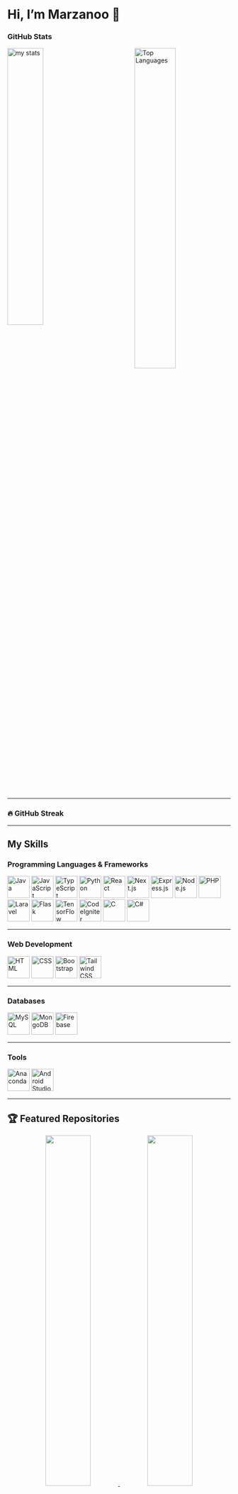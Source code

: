 # Hi, I’m Marzanoo 👋

### GitHub Stats
<img alt="my stats" align="left" width="40%" src="https://github-readme-stats.vercel.app/api?username=marzanoo&show_icons=true&theme=radical"/>
<img alt="Top Languages" align="right" width="43%" src="https://github-readme-stats.vercel.app/api/top-langs/?username=marzanoo&layout=compact&langs_count=10&theme=radical"/>
<br clear="both">

---

### 🔥 GitHub Streak
<p align="center">
<!--   <img src="https://github-readme-streak-stats.herokuapp.com/?user=marzanoo&theme=radical" alt="GitHub Streak"/>
  <img src="https://github-readme-streak-stats.herokuapp.com/?user=marzanoo&theme=radical" alt="GitHub Streak"/>
  <img src="https://streak-stats.demolab.com/?user=marzanoo&theme=radical" alt="GitHub Streak"/>
  <img src="https://streak-stats.demolab.com/?user=marzanoo" alt="GitHub Streak"/> -->
</p>

---

## My Skills

### **Programming Languages & Frameworks**
<div align="left">
  <img src="https://cdn.jsdelivr.net/gh/devicons/devicon/icons/java/java-original.svg" alt="Java" width="50" title="Java">
  <img src="https://cdn.jsdelivr.net/gh/devicons/devicon/icons/javascript/javascript-original.svg" alt="JavaScript" width="50" title="JavaScript">
  <img src="https://cdn.jsdelivr.net/gh/devicons/devicon/icons/typescript/typescript-original.svg" alt="TypeScript" width="50" title="TypeScript">
  <img src="https://cdn.jsdelivr.net/gh/devicons/devicon/icons/python/python-original.svg" alt="Python" width="50" title="Python">
  <img src="https://cdn.jsdelivr.net/gh/devicons/devicon/icons/react/react-original.svg" alt="React" width="50" title="React">
  <img src="https://cdn.jsdelivr.net/gh/devicons/devicon/icons/nextjs/nextjs-original.svg" alt="Next.js" width="50" title="Next.js">
  <img src="https://cdn.jsdelivr.net/gh/devicons/devicon/icons/express/express-original.svg" alt="Express.js" width="50" title="Express.js">
  <img src="https://cdn.jsdelivr.net/gh/devicons/devicon/icons/nodejs/nodejs-original.svg" alt="Node.js" width="50" title="Node.js">
  <img src="https://cdn.jsdelivr.net/gh/devicons/devicon/icons/php/php-original.svg" alt="PHP" width="50" title="PHP">
  <img src="https://laravel.com/img/logomark.min.svg" alt="Laravel" width="50" title="Laravel">
  <img src="https://cdn.jsdelivr.net/gh/devicons/devicon/icons/flask/flask-original.svg" alt="Flask" width="50" title="Flask">
  <img src="https://cdn.jsdelivr.net/gh/devicons/devicon/icons/tensorflow/tensorflow-original.svg" alt="TensorFlow" width="50" title="TensorFlow">
  <img src="https://cdn.jsdelivr.net/gh/devicons/devicon/icons/codeigniter/codeigniter-plain.svg" alt="CodeIgniter" width="50" title="CodeIgniter">
  <img src="https://cdn.jsdelivr.net/gh/devicons/devicon/icons/c/c-original.svg" alt="C" width="50" title="C">
  <img src="https://cdn.jsdelivr.net/gh/devicons/devicon/icons/csharp/csharp-original.svg" alt="C#" width="50" title="C#">
</div>

---

### **Web Development**
<div align="left">
  <img src="https://cdn.jsdelivr.net/gh/devicons/devicon/icons/html5/html5-original.svg" alt="HTML" width="50" title="HTML">
  <img src="https://cdn.jsdelivr.net/gh/devicons/devicon/icons/css3/css3-original.svg" alt="CSS" width="50" title="CSS">
  <img src="https://cdn.jsdelivr.net/gh/devicons/devicon/icons/bootstrap/bootstrap-original.svg" alt="Bootstrap" width="50" title="Bootstrap">
  <img src="https://cdn.jsdelivr.net/npm/simple-icons@v9/icons/tailwindcss.svg" alt="Tailwind CSS" width="50" title="Tailwind CSS">
</div>

---

### **Databases**
<div align="left">
  <img src="https://cdn.jsdelivr.net/gh/devicons/devicon/icons/mysql/mysql-original.svg" alt="MySQL" width="50" title="MySQL">
  <img src="https://cdn.jsdelivr.net/gh/devicons/devicon/icons/mongodb/mongodb-original.svg" alt="MongoDB" width="50" title="MongoDB">
  <img src="https://cdn.jsdelivr.net/gh/devicons/devicon/icons/firebase/firebase-plain.svg" alt="Firebase" width="50" title="Firebase">
</div>

---

### **Tools**
<div align="left">
  <img src="https://cdn.jsdelivr.net/gh/devicons/devicon/icons/anaconda/anaconda-original.svg" alt="Anaconda" width="50" title="Anaconda">
  <img src="https://cdn.jsdelivr.net/gh/devicons/devicon/icons/android/android-original.svg" alt="Android Studio" width="50" title="Android Studio">
</div>

---

## 🏆 Featured Repositories
<div align="center">
  <a href="https://github.com/marzanoo/otoparts2">
    <img src="https://github-readme-stats.vercel.app/api/pin/?username=marzanoo&repo=otoparts2&theme=radical" width="45%"/>
  </a>
  <a href="https://github.com/marzanoo/otoparts-mobile">
    <img src="https://github-readme-stats.vercel.app/api/pin/?username=marzanoo&repo=otoparts-mobile&theme=radical" width="45%"/>
  </a>
</div>
<div align="center">
  <a href="https://github.com/marzanoo/keuanganku">
    <img src="https://github-readme-stats.vercel.app/api/pin/?username=marzanoo&repo=keuanganku&theme=radical" width="45%"/>
  </a>
  <a href="https://github.com/marzanoo/laranext">
    <img src="https://github-readme-stats.vercel.app/api/pin/?username=marzanoo&repo=laranext&theme=radical" width="45%"/>
  </a>
</div>

---

## Let's Connect! 🌟
<div align="left">
  <a href="https://www.instagram.com/tanzanomikaill" target="_blank">
    <img src="https://cdn.jsdelivr.net/npm/simple-icons@v9/icons/instagram.svg" alt="Instagram" width="40" title="Instagram">
  </a>
  <a href="https://discord.com/nojano_" target="_blank">
    <img src="https://cdn.jsdelivr.net/npm/simple-icons@v9/icons/discord.svg" alt="Discord" width="40" title="Discord">
  </a>
  <a href="https://www.tiktok.com/@maarzano" target="_blank">
    <img src="https://cdn.jsdelivr.net/npm/simple-icons@v9/icons/tiktok.svg" alt="TikTok" width="40" title="TikTok">
  </a>
</div>

- **Instagram:** [@tanzanomikaill](https://www.instagram.com/tanzanomikaill)
- **Discord:** [@nojano_](https://www.discord.com/nojano_)
- **TikTok:** [@maarzano](https://www.tiktok.com/@maarzano)

---

## Let’s Collaborate!
🌟 Jika Anda tertarik untuk berkolaborasi atau ingin tahu lebih banyak tentang proyek saya, jangan ragu untuk menghubungi saya!
